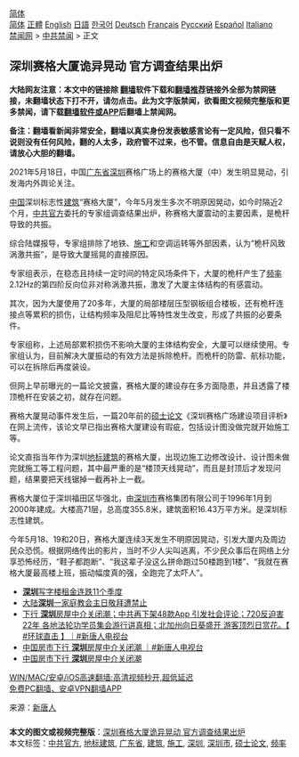  <!-- 面包屑导航 --> <div class="breadcrumb"><!-- GTranslate: https://gtranslate.io/ -->  <div class="switcher notranslate">  <div class="selected">  <a href="#" onclick="return false;"> 简体</a>  </div>  <div class="option">  <a href="https://www.bannedbook.org" onclick="doGTranslate('zh-CN|zh-CN');jQuery('div.switcher div.selected a').html(jQuery(this).html());return false;" title="简体中文" class="nturl selected"> 简体</a>  <a href="https://www.bannedbook.org/zh-tw/" onclick="doGTranslate('zh-CN|zh-TW');jQuery('div.switcher div.selected a').html(jQuery(this).html());return false;" title="繁體中文" class="nturl"> 正體</a>  <a href="https://www.bannedbook.org/en/" onclick="doGTranslate('zh-CN|en');jQuery('div.switcher div.selected a').html(jQuery(this).html());return false;" title="English" class="nturl"> English</a>  <a href="https://www.bannedbook.org/ja/" onclick="doGTranslate('zh-CN|ja');jQuery('div.switcher div.selected a').html(jQuery(this).html());return false;" title="日本語" class="nturl"> 日語</a>  <a href="https://www.bannedbook.org/ko/" onclick="doGTranslate('zh-CN|ko');jQuery('div.switcher div.selected a').html(jQuery(this).html());return false;" title="한국어" class="nturl"> 한국어</a>  <a href="https://www.bannedbook.org/de/" onclick="doGTranslate('zh-CN|de');jQuery('div.switcher div.selected a').html(jQuery(this).html());return false;" title="Deutsch" class="nturl"> Deutsch</a>  <a href="https://www.bannedbook.org/fr/" onclick="doGTranslate('zh-CN|fr');jQuery('div.switcher div.selected a').html(jQuery(this).html());return false;" title="Français" class="nturl"> Français</a>  <a href="https://www.bannedbook.org/ru/" onclick="doGTranslate('zh-CN|ru');jQuery('div.switcher div.selected a').html(jQuery(this).html());return false;" title="Русский" class="nturl"> Русский</a>  <a href="https://www.bannedbook.org/es/" onclick="doGTranslate('zh-CN|es');jQuery('div.switcher div.selected a').html(jQuery(this).html());return false;" title="Español" class="nturl"> Español</a>  <a href="https://www.bannedbook.org/it/" onclick="doGTranslate('zh-CN|it');jQuery('div.switcher div.selected a').html(jQuery(this).html());return false;" title="Italiano" class="nturl"> Italiano</a>  </div>  </div>      <div class='breadcrumb-sub'><!-- Breadcrumb NavXT 6.3.0 --> <a href="https://www.bannedbook.org/" class="home">禁闻网</a> &gt; <a href="https://www.bannedbook.org/bnews/cbnews/" class="category">中共禁闻</a> &gt; 正文</div></div><h2>深圳赛格大厦诡异晃动 官方调查结果出炉</h2> <p class="notice"><b>大陆网友注意：本文中的链接除 <a href="https://github.com/bannedbook/fanqiang" >翻墙</a>软件下载和<a href="https://github.com/killgcd/justmysocks/blob/master/README.md">翻墙推荐</a>链接外全部为禁网链接，未翻墙状态下打不开，请勿点击。此为文字版禁闻，欲看图文视频完整版和更多禁闻，请下载<a href="https://github.com/bannedbook/fanqiang">翻墙软件或APP</a>后翻墙上禁闻网。</p><p>备注：翻墙看新闻非常安全，翻墙以真实身份发表敏感言论有一定风险，但只看不说则没有任何风险，翻的人太多，政府管不过来，也不管。信息自由是天赋人权，请放心大胆的翻墙。</b></p>  <div class="entry"> <p id="conimg">2021年5月18日，中国<a href="https://www.bannedbook.org/bnews/tag/%e5%b9%bf%e4%b8%9c%e7%9c%81/" class="st_tag internal_tag" rel="tag" title="标签 广东省 下的日志">广东省</a><a href="https://www.bannedbook.org/bnews/tag/%e6%b7%b1%e5%9c%b3/" class="st_tag internal_tag" rel="tag" title="标签 深圳 下的日志">深圳</a>赛格广场上的赛格大厦（中）发生明显晃动，引发海内外舆论关注。</p> <p><span class='wp_keywordlink_affiliate'><a href="https://www.bannedbook.org/" title="中国" target="_blank">中国</a></span>深圳标志性<a href="https://www.bannedbook.org/bnews/tag/%E5%BB%BA%E7%AD%91/" class="st_tag internal_tag" rel="tag" title="标签 建筑 下的日志">建筑</a>“赛格大厦”，今年5月发生多次不明原因晃动，如今时隔近2个月，<a href="https://www.bannedbook.org/bnews/tag/%E4%B8%AD%E5%85%B1%E5%AE%98%E6%96%B9/" class="st_tag internal_tag" rel="tag" title="标签 中共官方 下的日志">中共官方</a>委托的专家组调查结果出炉，称赛格大厦震动的主要因素，是桅杆导致的共振。</p> <p>综合陆媒报导，专家组排除了地铁、<a href="https://www.bannedbook.org/bnews/tag/%e6%96%bd%e5%b7%a5/" class="st_tag internal_tag" rel="tag" title="标签 施工 下的日志">施工</a>和空调运转等外部因素，认为“桅杆风致涡激共振”，是导致大厦摇晃的直接原因。</p>  <p>专家组表示，在稳态且持续一定时间的特定风场条件下，大厦的桅杆产生了<a href="https://www.bannedbook.org/bnews/tag/%E9%A2%91%E7%8E%87/" class="st_tag internal_tag" rel="tag" title="标签 频率 下的日志">频率</a>2.12Hz的第四阶反向位非对称涡激共振，激发了大厦主体结构的有感震动。</p> <p>其次，因为大厦使用了20多年，大厦的局部楼层压型钢板组合楼板，还有桅杆连接点等累积的损伤，让结构频率及阻尼比等特性发生改变，形成了共振的必要条件。</p> <p>专家组称，上述局部累积损伤不影响大厦的主体结构安全，大厦可以继续使用。专家组认为，目前解决大厦振动的有效方法是拆除桅杆。而桅杆的防雷、航标功能，可以在拆除后再度装设。</p>  <p>但网上早前曝光的一篇论文披露，赛格大厦的建设存在多方面隐患，并且透露了楼顶桅杆在安装之初，就存在问题。</p> <p>赛格大厦晃动事件发生后，一篇20年前的<a href="https://www.bannedbook.org/bnews/tag/%E7%A1%95%E5%A3%AB%E8%AE%BA%E6%96%87/" class="st_tag internal_tag" rel="tag" title="标签 硕士论文 下的日志">硕士论文</a>《深圳赛格广场建设项目评析》在网上流传，该论文早已指出赛格大厦建设有瑕疵，包括设计图没做完就开始施工等。</p> <p>论文直指当年作为深圳<a href="https://www.bannedbook.org/bnews/tag/%E5%9C%B0%E6%A0%87%E5%BB%BA%E7%AD%91/" class="st_tag internal_tag" rel="tag" title="标签 地标建筑 下的日志">地标建筑</a>的赛格大厦，出现边施工边修改设计、设计图未做完就施工等工程问题，其中最严重的是“楼顶天线晃动”，而且是封顶后才发现问题，结果要把天线锯掉一截再补上一截。</p>  <p>赛格大厦位于深圳福田区华强北，由<a href="https://www.bannedbook.org/bnews/tag/%E6%B7%B1%E5%9C%B3%E5%B8%82/" class="st_tag internal_tag" rel="tag" title="标签 深圳市 下的日志">深圳市</a>赛格集团有限公司于1996年1月到2000年建成。大楼高71层，总高度355.8米，建筑面积16.43万平方米。是深圳标志性建筑。</p> <p>今年5月18、19和20日，赛格大厦连续3天发生不明原因晃动，引发大厦内及周边民众恐慌。根据网络传出的影片，当时不少人尖叫逃离，不少民众事后在网络上分享恐怖经历，“鞋子都跑断”、“我这辈子没这么拼命跑过50楼跑到1楼”、“我就在赛格大厦最高楼上班，振动幅度真的强，全跑完了太吓人”。</p> <ul class='op-related-articles' title='相关阅读'> <li><a href='https://www.bannedbook.org/bnews/cnnews/20210714/1587102.html' target='_blank'><b>深圳</b>写字楼租金连跌11个季度</a></li> <li><a href='https://www.bannedbook.org/bnews/cbnews/20210713/1586423.html' target='_blank'>大陆<b>深圳</b>一家庭教会主日敬拜遭禁止</a></li> <li><a href='https://www.bannedbook.org/bnews/bannedvideo/20210713/1586335.html' target='_blank'>下行 <b>深圳</b>房屋中介关闭潮；中共再下架48款App 引发社会评论；720反迫害22年 各地法轮功学员集会游行讲真相；北加州向日葵盛开 游客顶烈日赏花。【 #环球直击 】｜#新唐人电视台</a></li> <li><a href='https://www.bannedbook.org/bnews/bannedvideo/20210713/1586327.html' target='_blank'>中国房市下行 <b>深圳</b>房屋中介关闭潮 ｜#新唐人电视台</a></li> <li><a href='https://www.bannedbook.org/bnews/finance/20210713/1586251.html' target='_blank'>中国房市下行 <b>深圳</b>房屋中介关闭潮</a></li> </ul> <p class="texttj"> <a href="https://github.com/bannedbook/fanqiang/wiki/V2ray%E6%9C%BA%E5%9C%BA" target="_blank">WIN/MAC/安卓/iOS高速翻墙:高清视频秒开,超低延迟</a><br/> <a href="https://github.com/bannedbook/fanqiang/wiki/%E7%A6%81%E9%97%BB%E7%BD%91%E5%AE%89%E5%8D%93%E7%BF%BB%E5%A2%99%E6%96%B0%E9%97%BBAPP" target="_blank">免费PC翻墙、安卓VPN翻墙APP</a></p> <p> 来源：<span class='wp_keywordlink_affiliate'><a href="https://www.ntdtv.com/" title="新唐人">新唐人</a></span> </p><a name='sharetosocial'></a>  <div style="margin-bottom:5px;padding-bottom:5px;clear:both"> <div id="archive-pix-1" class="banner-ads"> <!-- AuctionX Display platform tag START --> <div id="26318x728x90x621x_ADSLOT2" clicktrack="%%CLICK_URL_ESC%%"></div> <!-- AuctionX Display platform tag END --> </div> <div id="archive-pix-2" class="banner-ads"> <!-- AuctionX Display platform tag START --> <div id="26315x300x250x621x_ADSLOT2" clicktrack="%%CLICK_URL_ESC%%"></div> <!-- AuctionX Display platform tag END --> </div> </div>    <div id="archive-pix-1" class="banner-ads"> <!-- AuctionX Display platform tag START --> <div id="26318x728x90x621x_ADSLOT3" clicktrack="%%CLICK_URL_ESC%%"></div> <!-- AuctionX Display platform tag END --> </div> <div><b>本文的图文或视频完整版</b>：<a href='https://www.bannedbook.org/bnews/cbnews/20210715/1587537.html'>深圳赛格大厦诡异晃动 官方调查结果出炉</a></div>  </div><!--END ENTRY--> <div class="postfooter"> <div>本文标签：<a href="https://www.bannedbook.org/bnews/tag/%E4%B8%AD%E5%85%B1%E5%AE%98%E6%96%B9/" rel="tag">中共官方</a>, <a href="https://www.bannedbook.org/bnews/tag/%E5%9C%B0%E6%A0%87%E5%BB%BA%E7%AD%91/" rel="tag">地标建筑</a>, <a href="https://www.bannedbook.org/bnews/tag/%e5%b9%bf%e4%b8%9c%e7%9c%81/" rel="tag">广东省</a>, <a href="https://www.bannedbook.org/bnews/tag/%E5%BB%BA%E7%AD%91/" rel="tag">建筑</a>, <a href="https://www.bannedbook.org/bnews/tag/%e6%96%bd%e5%b7%a5/" rel="tag">施工</a>, <a href="https://www.bannedbook.org/bnews/tag/%e6%b7%b1%e5%9c%b3/" rel="tag">深圳</a>, <a href="https://www.bannedbook.org/bnews/tag/%E6%B7%B1%E5%9C%B3%E5%B8%82/" rel="tag">深圳市</a>, <a href="https://www.bannedbook.org/bnews/tag/%E7%A1%95%E5%A3%AB%E8%AE%BA%E6%96%87/" rel="tag">硕士论文</a>, <a href="https://www.bannedbook.org/bnews/tag/%E9%A2%91%E7%8E%87/" rel="tag">频率</a></div>  </div><!--END POSTFOOTER--> 